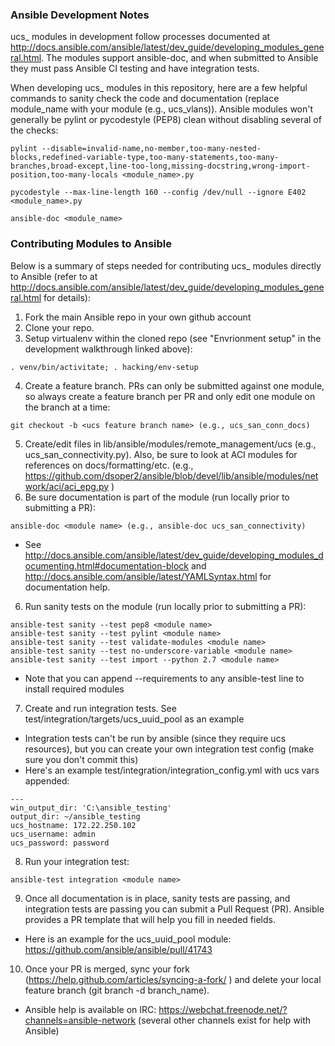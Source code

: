 ### Ansible Development Notes

ucs_ modules in development follow processes documented at http://docs.ansible.com/ansible/latest/dev_guide/developing_modules_general.html.  The modules support ansible-doc, and when submitted to Ansible they must pass Ansible CI testing and have integration tests.

When developing ucs_ modules in this repository, here are a few helpful commands to sanity check the code and documentation (replace module_name with your module (e.g., ucs_vlans)).  Ansible modules won't generally be pylint or pycodestyle (PEP8) clean without disabling several of the checks:
  ```
  pylint --disable=invalid-name,no-member,too-many-nested-blocks,redefined-variable-type,too-many-statements,too-many-branches,broad-except,line-too-long,missing-docstring,wrong-import-position,too-many-locals <module_name>.py
  
  pycodestyle --max-line-length 160 --config /dev/null --ignore E402 <module_name>.py
  
  ansible-doc <module_name>
  ```
### Contributing Modules to Ansible
Below is a summary of steps needed for contributing ucs_ modules directly to Ansible (refer to at http://docs.ansible.com/ansible/latest/dev_guide/developing_modules_general.html for details):
1. Fork the main Ansible repo in your own github account
2. Clone your repo.
3. Setup virtualenv within the cloned repo (see "Envrionment setup" in the development walkthrough linked above):
```
. venv/bin/activitate; . hacking/env-setup
```
4. Create a feature branch.  PRs can only be submitted against one module, so always create a feature branch per PR and only edit one module on the branch at a time:
```
git checkout -b <ucs feature branch name> (e.g., ucs_san_conn_docs)
```
5. Create/edit files in lib/ansible/modules/remote_management/ucs (e.g., ucs_san_connectivity.py).  Also, be sure to look at ACI modules for references on docs/formatting/etc. (e.g., https://github.com/dsoper2/ansible/blob/devel/lib/ansible/modules/network/aci/aci_epg.py )
6. Be sure documentation is part of the module (run locally prior to submitting a PR):
```
ansible-doc <module name> (e.g., ansible-doc ucs_san_connectivity)
```
- See http://docs.ansible.com/ansible/latest/dev_guide/developing_modules_documenting.html#documentation-block and http://docs.ansible.com/ansible/latest/YAMLSyntax.html for documentation help.
6. Run sanity tests on the module (run locally prior to submitting a PR):
```
ansible-test sanity --test pep8 <module name>
ansible-test sanity --test pylint <module name>
ansible-test sanity --test validate-modules <module name>
ansible-test sanity --test no-underscore-variable <module name>
ansible-test sanity --test import --python 2.7 <module name>
```
- Note that you can append --requirements to any ansible-test line to install required modules
7. Create and run integration tests.  See test/integration/targets/ucs_uuid_pool as an example
- Integration tests can't be run by ansible (since they require ucs resources), but you can create your own integration test config (make sure you don't commit this)
- Here's an example test/integration/integration_config.yml with ucs vars appended:
```
---
win_output_dir: 'C:\ansible_testing'
output_dir: ~/ansible_testing
ucs_hostname: 172.22.250.102
ucs_username: admin
ucs_password: password
```
8. Run your integration test:
```
ansible-test integration <module name>
```
9. Once all documentation is in place, sanity tests are passing, and integration tests are passing you can submit a Pull Request (PR).  Ansible provides a PR template that will help you fill in needed fields.
- Here is an example for the ucs_uuid_pool module: https://github.com/ansible/ansible/pull/41743
10. Once your PR is merged, sync your fork (https://help.github.com/articles/syncing-a-fork/ ) and delete your local feature branch (git branch -d branch_name).
- Ansible help is available on IRC: https://webchat.freenode.net/?channels=ansible-network (several other channels exist for help with Ansible)
